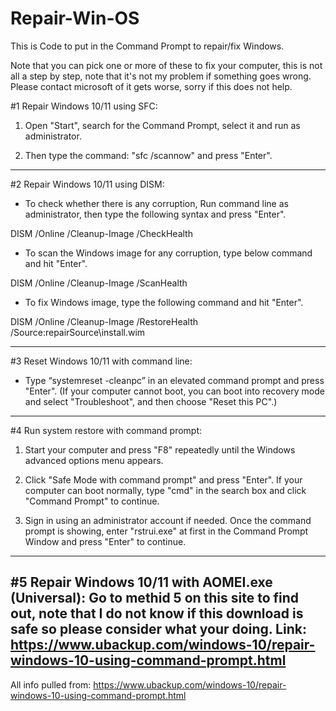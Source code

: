 # Repair-Win-OS
This is Code to put in the Command Prompt to repair/fix Windows.

Note that you can pick one or more of these to fix your computer, this is not all a step by step, note that it's not my problem if something goes wrong. Please contact microsoft of it gets worse, sorry if this does not help.

#1 Repair Windows 10/11 using SFC:

1. Open "Start", search for the Command Prompt, select it and run as administrator.

2. Then type the command: "sfc /scannow" and press "Enter".
----
#2 Repair Windows 10/11 using DISM:

- To check whether there is any corruption, Run command line as administrator, then type the following syntax and press "Enter".

DISM /Online /Cleanup-Image /CheckHealth

- To scan the Windows image for any corruption, type below command and hit "Enter".

DISM /Online /Cleanup-Image /ScanHealth

- To fix Windows image, type the following command and hit "Enter".

DISM /Online /Cleanup-Image /RestoreHealth /Source:repairSource\install.wim

---
#3 Reset Windows 10/11 with command line:

- Type “systemreset -cleanpc” in an elevated command prompt and press "Enter".  (If your computer cannot boot, you can boot into recovery mode and select "Troubleshoot", and then choose "Reset this PC".)
---- 
#4 Run system restore with command prompt:

1. Start your computer and press "F8" repeatedly until the Windows advanced options menu appears.

2. Click "Safe Mode with command prompt" and press "Enter". If your computer can boot normally, type "cmd" in the search box and click "Command Prompt" to continue.

3. Sign in using an administrator account if needed. Once the command prompt is showing, enter "rstrui.exe" at first in the Command Prompt Window and press "Enter" to continue.
----
#5 Repair Windows 10/11 with AOMEI.exe (Universal):
Go to methid 5 on this site to find out, note that I do not know if this download is safe so please consider what your doing. Link: https://www.ubackup.com/windows-10/repair-windows-10-using-command-prompt.html
----
All info pulled from: https://www.ubackup.com/windows-10/repair-windows-10-using-command-prompt.html
